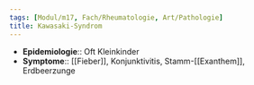 ```yaml
---
tags: [Modul/m17, Fach/Rheumatologie, Art/Pathologie]
title: Kawasaki-Syndrom
---
```

- **Epidemiologie**:: Oft Kleinkinder
- **Symptome**:: [[Fieber]], Konjunktivitis, Stamm-[[Exanthem]], Erdbeerzunge